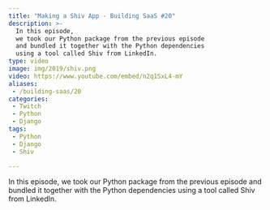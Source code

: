 ```yaml
---
title: "Making a Shiv App - Building SaaS #20"
description: >-
  In this episode,
  we took our Python package from the previous episode
  and bundled it together with the Python dependencies
  using a tool called Shiv from LinkedIn.
type: video
image: img/2019/shiv.png
video: https://www.youtube.com/embed/n2q1SxL4-mY
aliases:
 - /building-saas/20
categories:
 - Twitch
 - Python
 - Django
tags:
 - Python
 - Django
 - Shiv

---
```


In this episode,
we took our Python package from the previous episode
and bundled it together with the Python dependencies
using a tool called Shiv from LinkedIn.
